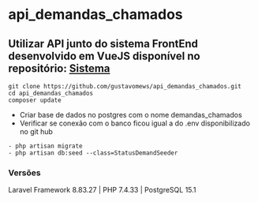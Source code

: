 # api_demandas_chamados

## Utilizar API junto do sistema FrontEnd desenvolvido em VueJS disponível no repositório: [Sistema](https://github.com/gustavomews/demandas_chamados_npm_vue)
```
git clone https://github.com/gustavomews/api_demandas_chamados.git
cd api_demandas_chamados
composer update
```
- Criar base de dados no postgres com o nome demandas_chamados
- Verificar se conexão com o banco ficou igual a do .env disponibilizado no git hub

```
- php artisan migrate
- php artisan db:seed --class=StatusDemandSeeder
```

### Versões
Laravel Framework 8.83.27 |
PHP 7.4.33 |
PostgreSQL 15.1
